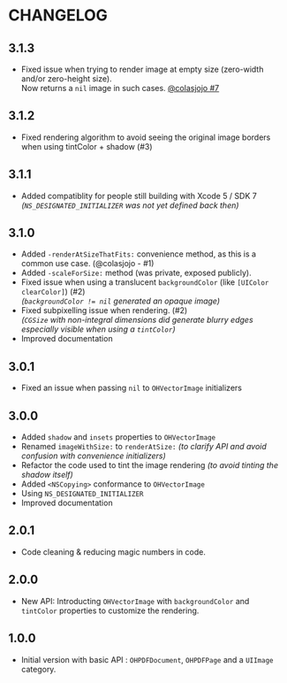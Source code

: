# CHANGELOG

## 3.1.3

* Fixed issue when trying to render image at empty size (zero-width and/or zero-height size).  
  Now returns a `nil` image in such cases. [@colasjojo #7](https://github.com/AliSoftware/OHPDFImage/pull/7)

## 3.1.2

* Fixed rendering algorithm to avoid seeing the original image borders when using tintColor + shadow (#3)

## 3.1.1

* Added compatiblity for people still building with Xcode 5 / SDK 7  
  _(`NS_DESIGNATED_INITIALIZER` was not yet defined back then)_

## 3.1.0

* Added `-renderAtSizeThatFits:` convenience method, as this is a common use case. (@colasjojo - #1)
* Added `-scaleForSize:` method (was private, exposed publicly).
* Fixed issue when using a translucent `backgroundColor` (like `[UIColor clearColor]`) (#2)  
  _(`backgroundColor != nil` generated an opaque image)_
* Fixed subpixelling issue when rendering. (#2)  
  _(`CGSize` with non-integral dimensions did generate blurry edges especially visible when using a `tintColor`)_
* Improved documentation

## 3.0.1

* Fixed an issue when passing `nil` to `OHVectorImage` initializers

## 3.0.0

* Added `shadow` and `insets` properties to `OHVectorImage`
* Renamed `imageWithSize:` to `renderAtSize:` _(to clarify API and avoid confusion with convenience initializers)_
* Refactor the code used to tint the image rendering _(to avoid tinting the shadow itself)_
* Added `<NSCopying>` conformance to `OHVectorImage`
* Using `NS_DESIGNATED_INITIALIZER`
* Improved documentation

## 2.0.1

* Code cleaning & reducing magic numbers in code.

## 2.0.0

* New API: Introducting `OHVectorImage` with `backgroundColor` and `tintColor` properties to customize the rendering.

## 1.0.0

* Initial version with basic API : `OHPDFDocument`, `OHPDFPage` and a `UIImage` category.
